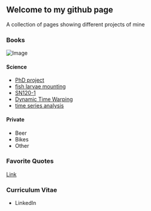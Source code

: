 ## Welcome to my github page 

A collection of pages showing different projects of mine
  
### Books
![Image](src)

#### Science
* [PhD project](https://kleinhansda.github.io/DSKleinhans/SN120_TrackMate.nb.html)
* [fish larvae mounting](https://kleinhansda.github.io/DSKleinhans/SN120_TrackMate.nb.html)
* [SN120-1](https://kleinhansda.github.io/DSKleinhans/SN120_TrackMate.nb.html)
* [Dynamic Time Warping](https://kleinhansda.github.io/DSKleinhans/DA-TimeSeries_DTW.nb.html)
* [time series analysis](https://kleinhansda.github.io/DSKleinhans/DA-TimeSeries_singles_count.nb.html)

#### Private
* Beer
* Bikes
* Other

### Favorite Quotes
[Link](url)

### Curriculum Vitae
* LinkedIn
